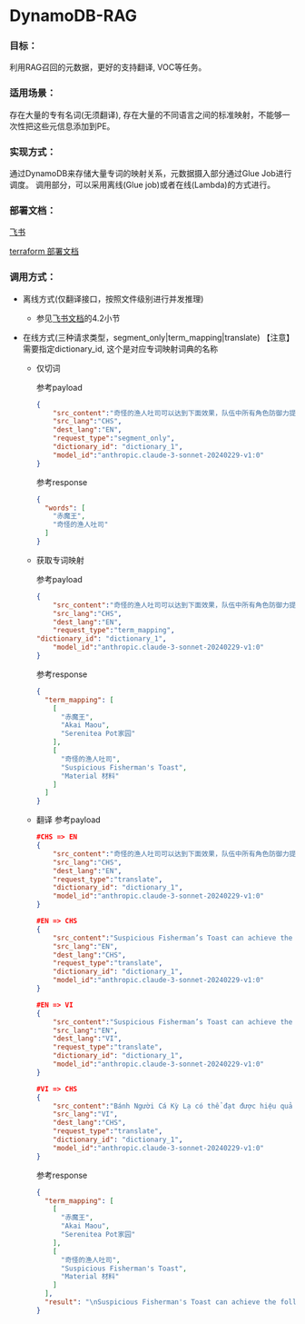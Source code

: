 # DynamoDB-RAG

### 目标：

利用RAG召回的元数据，更好的支持翻译, VOC等任务。

### 适用场景：

存在大量的专有名词(无须翻译), 存在大量的不同语言之间的标准映射，不能够一次性把这些元信息添加到PE。

### 实现方式：

通过DynamoDB来存储大量专词的映射关系，元数据摄入部分通过Glue Job进行调度。 调用部分，可以采用离线(Glue job)或者在线(Lambda)的方式进行。

### 部署文档：

[飞书](https://amzn-chn.feishu.cn/docx/HxO8dK41UosPFvxAylScW6Xunah?from=from_copylink)

[terraform 部署文档](./terraform_deployment.md)

### 调用方式：

- 离线方式(仅翻译接口，按照文件级别进行并发推理)
    - 参见[飞书文档](https://amzn-chn.feishu.cn/docx/HxO8dK41UosPFvxAylScW6Xunah?from=from_copylink)的4.2小节

- 在线方式(三种请求类型，segment_only|term_mapping|translate)
    【注意】需要指定dictionary_id, 这个是对应专词映射词典的名称
    - 仅切词

        参考payload
        ```json
        {
            "src_content":"奇怪的渔人吐司可以达到下面效果，队伍中所有角色防御力提高88点，持续300秒。多人游戏时，仅对自己的角色生效。《原神手游》赤魔王图鉴，赤魔王能捉吗",
            "src_lang":"CHS",
            "dest_lang":"EN",
            "request_type":"segment_only",
            "dictionary_id": "dictionary_1",
            "model_id":"anthropic.claude-3-sonnet-20240229-v1:0"
        }
        ```
        参考response
        ```json
        {
          "words": [
            "赤魔王",
            "奇怪的渔人吐司"
          ]
        }
        ```
    - 获取专词映射

        参考payload
        ```json
		{
		    "src_content":"奇怪的渔人吐司可以达到下面效果，队伍中所有角色防御力提高88点，持续300秒。多人游戏时，仅对自己的角色生效。《原神手游》赤魔王图鉴，赤魔王能捉吗",
		    "src_lang":"CHS",
		    "dest_lang":"EN",
		    "request_type":"term_mapping",
        "dictionary_id": "dictionary_1",
		    "model_id":"anthropic.claude-3-sonnet-20240229-v1:0"
		}
        ```
        参考response
        ```json
        {
          "term_mapping": [
            [
              "赤魔王",
              "Akai Maou",
              "Serenitea Pot家园"
            ],
            [
              "奇怪的渔人吐司",
              "Suspicious Fisherman's Toast",
              "Material 材料"
            ]
          ]
        }
        ```
    - 翻译
        参考payload
        ```json
        #CHS => EN
        {
            "src_content":"奇怪的渔人吐司可以达到下面效果，队伍中所有角色防御力提高88点，持续300秒。多人游戏时，仅对自己的角色生效。《原神手游》赤魔王图鉴，赤魔王能捉吗",
            "src_lang":"CHS",
            "dest_lang":"EN",
            "request_type":"translate",
            "dictionary_id": "dictionary_1",
            "model_id":"anthropic.claude-3-sonnet-20240229-v1:0"
        }

        #EN => CHS
        {
            "src_content":"Suspicious Fisherman’s Toast can achieve the following effect: all characters in the team gain 88 points of DEF, lasting for 300 seconds. In multi-player mode, this effect only applies to your own characters. Akai Maou Handbook, can Akai Maou be caught?",
            "src_lang":"EN",
            "dest_lang":"CHS",
            "request_type":"translate",
            "dictionary_id": "dictionary_1",
            "model_id":"anthropic.claude-3-sonnet-20240229-v1:0"
        }

        #EN => VI
        {
            "src_content":"Suspicious Fisherman’s Toast can achieve the following effect: all characters in the team gain 88 points of DEF, lasting for 300 seconds. In multi-player mode, this effect only applies to your own characters. Akai Maou Handbook, can Akai Maou be caught?",
            "src_lang":"EN",
            "dest_lang":"VI",
            "request_type":"translate",
            "dictionary_id": "dictionary_1",
            "model_id":"anthropic.claude-3-sonnet-20240229-v1:0"
        }

        #VI => CHS
        {
            "src_content":"Bánh Người Cá Kỳ Lạ có thể đạt được hiệu quả sau: tất cả nhân vật trong đội nhận được 88 điểm DEF, kéo dài trong 300 giây. Trong chế độ đa người chơi, hiệu quả này chỉ áp dụng cho nhân vật của riêng bạn. Xích Ma Vương Handbook, có thể bắt được Xích Ma Vương không?",
            "src_lang":"VI",
            "dest_lang":"CHS",
            "request_type":"translate",
            "dictionary_id": "dictionary_1",
            "model_id":"anthropic.claude-3-sonnet-20240229-v1:0"
        }
        ```
        参考response
        ```json
        {
          "term_mapping": [
            [
              "赤魔王",
              "Akai Maou",
              "Serenitea Pot家园"
            ],
            [
              "奇怪的渔人吐司",
              "Suspicious Fisherman's Toast",
              "Material 材料"
            ]
          ],
          "result": "\nSuspicious Fisherman's Toast can achieve the following effect: All characters in the team gain 88 DEF for 300 seconds. In multi-player mode, this effect only applies to your own characters. Genshin Impact Akai Maou Codex, can Akai Maou be caught?\n"
        }
        ```
